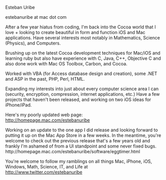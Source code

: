 

Esteban Uribe 

estebanuribe at mac dot com

After a few year hiatus from coding, I'm back into the Cocoa world that I love + looking to create beautiful in form and function iOS and Mac applications.  Have several interests most notably in Mathematics, Science (Physics), and Computers.  

Brushing up on the latest Cocoa development techniques for Mac/iOS and learning ruby but also have experience with C,  Java, C++, Objective C and also done work with Mac OS Toolbox, Carbon, and Cocoa.

Worked with VBA (for Access database design and creation), some .NET and ASP in the past, PHP, Perl, HTML.  

Expanding my interests into just about every computer science area I can (security, encryption, compression, internet applications, etc.)  Have a few projects that haven't been released, and working on two iOS ideas for iPhone/iPad.

Here's my poorly updated web page: http://homepage.mac.com/estebanuribe

<shameless-plug>
Working on an update to the one app I did release and looking forward to putting it up on the Mac App Store in a few weeks.  In the meantime, you're welcome to check out the previous release that's a few years old and frankly I'm ashamed of from a UI standpoint and some never fixed bugs.
http://homepage.mac.com/estebanuribe/software/eggtimer.html </shameless-plug>

You're welcome to follow my ramblings on all things Mac, iPhone, iOS, Windows, Math, Science, IT, and Life at http://www.twitter.com/estebanuribe